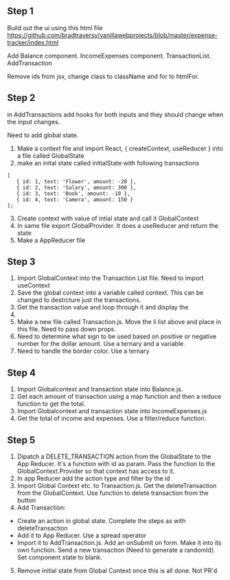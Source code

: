 <!-- prettier-ignore -->
## Step 1

Build out the ui using this html file https://github.com/bradtraversy/vanillawebprojects/blob/master/expense-tracker/index.html

Add Balance component. IncomeExpenses component. TransactionList. AddTransaction

Remove ids from jsx, change class to className and for to htmlFor.

## Step 2

in AddTransactions add hooks for both inputs and they should change when the input changes.

Need to add global state.

1. Make a context file and import React, { createContext, useReducer } into a file called GlobalState
2. make an inital state called initialState with following transactions

```
[
   { id: 1, text: 'Flower', amount: -20 },
   { id: 2, text: 'Salary', amount: 300 },
   { id: 3, text: 'Book', amount: -10 },
   { id: 4, text: 'Camera', amount: 150 }
];
```

3. Create context with value of intial state and call it GlobalContext
4. In same file export GlobalProvider. It does a useReducer and return the state
5. Make a AppReducer file

## Step 3

1. Import GlobalContext into the Transaction List file. Need to import useContext
2. Save the global context into a variable called context. This can be changed to destrcture just the transactions.
3. Get the transaction value and loop through it and display the <li>
4. Make a new file called Transaction.js. Move the li list above and place in this file. Need to pass down props.
5. Need to determine what sign to be used based on positive or negative number for the dollar amount. Use a ternary and a variable.
6. Need to handle the border color. Use a ternary

## Step 4

1. Import Globalcontext and transaction state into Balance.js.
2. Get each amount of transaction using a map function and then a reduce function to get the total.
3. Import Globalcontext and transaction state into IncomeExpenses.js
4. Get the total of income and expenses. Use a filter/reduce function.

## Step 5

1. Dipatch a DELETE_TRANSACTION action from the GlobalState to the App Reducer. It's a function with id as param. Pass the function to the GlobalContext.Provider so that context has access to it.
2. In app Reducer add the action type and filter by the id
3. Import Global Context etc. to Transaction.js. Get the deleteTransaction from the GlobalContext. Use function to delete transaction from the button
4. Add Transaction:

- Create an action in global state. Complete the steps as with deleteTransaction
- Add it to App Reducer. Use a spread operator
- Import it to AddTransaction.js. Add an onSubmit on form. Make it into its own function. Send a new transaction (Need to generate a randomId). Set component state to blank.

5. Remove initial state from Global Context once this is all done. Not PR'd
